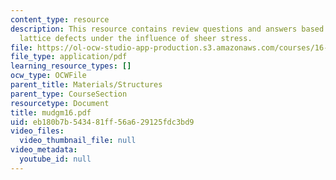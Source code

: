 ```yaml
---
content_type: resource
description: This resource contains review questions and answers based on dislocations,
  lattice defects under the influence of sheer stress.
file: https://ol-ocw-studio-app-production.s3.amazonaws.com/courses/16-01-unified-engineering-i-ii-iii-iv-fall-2005-spring-2006/eb180b7b543481ff56a629125fdc3bd9_mudgm16.pdf
file_type: application/pdf
learning_resource_types: []
ocw_type: OCWFile
parent_title: Materials/Structures
parent_type: CourseSection
resourcetype: Document
title: mudgm16.pdf
uid: eb180b7b-5434-81ff-56a6-29125fdc3bd9
video_files:
  video_thumbnail_file: null
video_metadata:
  youtube_id: null
---
```

